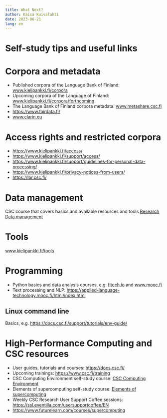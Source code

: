 ```yaml
---
title: What Next?
author: Kaisa Kuivalahti
date: 2023-06-21
lang: en
---
```


# Self-study tips and useful links

# Corpora and metadata
- Published corpora of the Language Bank of Finland: <a href="http://www.kielipankki.fi/corpora">www.kielipankki.fi/corpora</a>
- Upcoming corpora of the Language of Finland: <a href="http://www.kielipankki.fi/corpora/forthcoming">www.kielipankki.fi/corpora/forthcoming</a>
- The Language Bank of Finland corpora metadata: <a href="http://www.metashare.csc.fi">www.metashare.csc.fi</a>
- <a href="https://www.fairdata.fi/">https://www.fairdata.fi/</a>
- <a href="http://www.clarin.eu">www.clarin.eu</a>

# Access rights and restricted corpora
- <a href="https://www.kielipankki.fi/access/">https://www.kielipankki.fi/access/</a>
- <a href="https://www.kielipankki.fi/support/access/">https://www.kielipankki.fi/support/access/</a>
- <a href="https://www.kielipankki.fi/support/guidelines-for-personal-data-processing/">https://www.kielipankki.fi/support/guidelines-for-personal-data-processing/</a>
- <a href="https://www.kielipankki.fi/privacy-notices-from-users/">https://www.kielipankki.fi/privacy-notices-from-users/</a>
- <a href="https://lbr.csc.fi/">https://lbr.csc.fi/</a>

# Data management
CSC course that covers basics and available resources and tools <a href="https://e-learn.csc.fi/enrol/index.php?id=63&pk_vid=771a784c30981fee16865548663d423e">Research Data management</a>

# Tools
<a href="http://www.kielipankki.fi/tools">www.kielipankki.fi/tools</a>

# Programming
- Python basics and data analysis courses, e.g. <a href="">fitech.io</a> and <a href="http://www.mooc.fi">www.mooc.fi</a>
- Text processing and NLP: <a href="https://applied-language-technology.mooc.fi/html/index.html">https://applied-language-technology.mooc.fi/html/index.html</a>

## Linux command line
Basics, e.g. <a href="https://docs.csc.fi/support/tutorials/env-guide/">https://docs.csc.fi/support/tutorials/env-guide/</a>

# High-Performance Computing and CSC resources
- User guides, tutorials and courses: <a href="https://docs.csc.fi/">https://docs.csc.fi/</a>
- Upcoming trainings: <a href="https://www.csc.fi/training">https://www.csc.fi/training</a>
- CSC Computing Environment self-study course: <a href="https://ssl.eventilla.com/csccompenvselflearn">CSC Computing Environment</a>
- Elements of supercomputing self-study course: <a href="https://ssl.eventilla.com/event/mlOk6">Elements of supercomputing</a>
- Weekly CSC Research User Support Coffee sessions: <a href="https://ssl.eventilla.com/usersupportcoffee/EN">https://ssl.eventilla.com/usersupportcoffee/EN</a>
- <a href="https://www.futurelearn.com/courses/supercomputing">https://www.futurelearn.com/courses/supercomputing</a>
